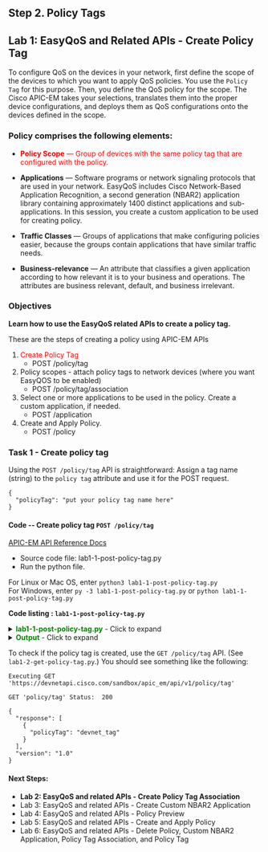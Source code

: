 ## Step 2.  Policy Tags

## Lab 1: EasyQoS and Related APIs - Create Policy Tag


To configure QoS on the devices in your network, first define the scope of the devices to which you want to apply QoS policies. You use the `Policy Tag` for this purpose. Then, you define the QoS policy for the scope. The Cisco APIC-EM takes your selections, translates them into the proper device configurations, and deploys them as QoS configurations onto the devices defined in the scope.

### Policy comprises the following elements:

* <font color='red'>**Policy Scope** — Group of devices with the same policy tag that are configured with the policy.</font>

* **Applications** — Software programs or network signaling protocols that are used in your network. EasyQoS includes Cisco Network-Based Application Recognition, a second generation (NBAR2) application library containing approximately 1400 distinct applications and sub-applications. In this session, you create a custom application to be used for creating policy.

* **Traffic Classes** — Groups of applications that make configuring policies easier, because the groups contain applications that have similar traffic needs.

* **Business-relevance** — An attribute that classifies a given application according to how relevant it is to your business and operations. The attributes are business relevant, default, and business irrelevant.


### Objectives
**Learn how to use the EasyQoS related APIs to create a policy tag.**

These are the steps of creating a policy using APIC-EM APIs


1. <font color='red'>Create Policy Tag</font>
   * POST /policy/tag
2. Policy scopes - attach policy tags to network devices (where you want EasyQOS to be enabled)
   * POST /policy/tag/association
3. Select one or more applications to be used in the policy. Create a custom application, if needed.
   * POST /application
4. Create and Apply Policy.
   * POST /policy

### Task 1 - Create policy tag
Using the `POST /policy/tag` API is straightforward: Assign a tag name (string) to the `policy tag` attribute and use it for the POST request.

```
{
  "policyTag": "put your policy tag name here"
}
```

#### Code -- Create policy tag `POST /policy/tag`

[APIC-EM API Reference Docs](http://devnetapic.cisco.com/)

*  Source code file: lab1-1-post-policy-tag.py
*  Run the python file.<br>

For Linux or Mac OS, enter  `python3 lab1-1-post-policy-tag.py`<br>
For Windows, enter  `py -3 lab1-1-post-policy-tag.py` or `python lab1-1-post-policy-tag.py`<br>

**Code listing : `lab1-1-post-policy-tag.py`**

<details>
<summary><font color='green'><b>lab1-1-post-policy-tag.py</b></font> - Click to expand</summary>

<pre><code>
"""
Script name: lab1-1-post-policy-tag
Create a policy tag
"""

from apicem import \* # APIC-EM IP is assigned in apicem_config.py

def create_policy_tag(ap,tag_json):
    """
    This function creates a policy tag

    Parameters
    ----------
    ap (object): An apic-em object that is defined in apicem.py
    tag_json(JSON): A JSON object for POST /policy/tag

    Return:
    -------
    None

    """

    try:
        resp = ap.post(api="policy/tag",data=tag\_json,printOut=True)
    except:
        print ("Something wrong with POST /policy/tag !")

##################################################################

if \_\_name\_\_ == "\_\_main\_\_": # Only run as a script

    myapicem = apicem() # Initialize apicem instance, taking all defaults from apicem_config.py

    # Get the user's input in the loop until input is not null or is 'exit'
    print ("** Tag must only include letters, numbers, underscore and hyphen, with no spaces between words **")
    while True:
        pTag = input('=> Enter the name of the policy tag that you want to create: ')
        pTag = pTag.lstrip() # Ignore leading space
        if pTag.lower() == 'exit':
            sys.exit()  
        if pTag == "":
            print ("Oops! Policy tag name cannot be NULL please try again or enter 'exit'")
        else:
            break

    # JSON for "POST policy/tag" request, taking user's input as tag name <br>       
    tag_json = {
        "policyTag": pTag    
    }

    create_policy_tag(myapicem,tag_json) # Create tag function

</code></pre>
</details>

<details>
<summary><font color='green'><b>Output</b></font> - Click to expand</summary>

<pre><code>
` Tag must only include letters, numbers, underscore and hyphen, no space between two words `
=> Enter policy tag name that you like to create: devnet_tag

Executing POST 'https://devnetapi.cisco.com/sandbox/apic_em/api/v1/policy/tag'

POST 'policy/tag' Status:  202

Response:
 {
    "version": "1.0",
    "response": {
        "taskId": "55f778c0-659f-4898-b646-bc35a3faf9a5",
        "url": "/api/v1/task/55f778c0-659f-4898-b646-bc35a3faf9a5"
    }
}
</code></pre>
</details>

To check if the policy tag is created, use the `GET /policy/tag` API. (See `lab1-2-get-policy-tag.py`.) You should see something like the following:


```
Executing GET 'https://devnetapi.cisco.com/sandbox/apic_em/api/v1/policy/tag'

GET 'policy/tag' Status:  200

{
  "response": [
    {
      "policyTag": "devnet_tag"
    }
  ],
  "version": "1.0"
}
```

#### Next Steps:

* **Lab 2: EasyQoS and related APIs - Create Policy Tag Association**
* Lab 3: EasyQoS and related APIs - Create Custom NBAR2 Application
* Lab 4: EasyQoS and related APIs - Policy Preview
* Lab 5: EasyQoS and related APIs - Create and Apply Policy
* Lab 6: EasyQoS and related APIs - Delete Policy, Custom NBAR2 Application, Policy Tag Association, and Policy Tag
